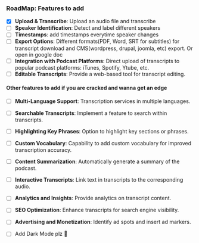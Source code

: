 
### RoadMap: Features to add

- [x] **Upload & Transcribe**: Upload an audio file and transcribe
- [ ] **Speaker Identification**: Detect and label different speakers
- [ ] **Timestamps**: add timestamps everytime speaker changes
- [ ] **Export Options**: Different formats(PDF, Word, SRT for subtitles) for transcript download and CMS(wordpress, drupal, joomla, etc) export. Or open in google doc
- [ ] **Integration with Podcast Platforms**: Direct upload of transcripts to popular podcast platforms: iTunes, Spotify, Ytube, etc.
- [ ] **Editable Transcripts**: Provide a web-based tool for transcript editing.

#### Other features to add if you are cracked and wanna get an edge
- [ ] **Multi-Language Support**: Transcription services in multiple languages.
- [ ] **Searchable Transcripts**: Implement a feature to search within transcripts.
- [ ] **Highlighting Key Phrases**: Option to highlight key sections or phrases.
- [ ] **Custom Vocabulary**: Capability to add custom vocabulary for improved transcription accuracy.
- [ ] **Content Summarization**: Automatically generate a summary of the podcast.
- [ ] **Interactive Transcripts**: Link text in transcripts to the corresponding audio.
- [ ] **Analytics and Insights**: Provide analytics on transcript content.
- [ ] **SEO Optimization**: Enhance transcripts for search engine visibility.
- [ ] **Advertising and Monetization**: Identify ad spots and insert ad markers.


- [ ] Add Dark Mode plz 🙏